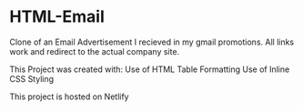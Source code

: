 # HTML-Email

Clone of an Email Advertisement I recieved in my gmail promotions. All links work and redirect to the actual company site.

This Project was created with:
Use of HTML Table Formatting
Use of Inline CSS Styling

This project is hosted on Netlify

